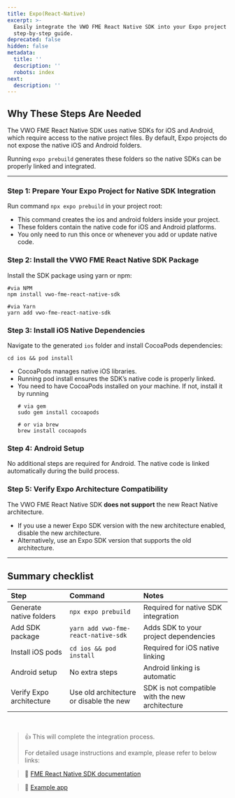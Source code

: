 ```yaml
---
title: Expo(React-Native)
excerpt: >-
  Easily integrate the VWO FME React Native SDK into your Expo project with this
  step-by-step guide.
deprecated: false
hidden: false
metadata:
  title: ''
  description: ''
  robots: index
next:
  description: ''
---
```

## Why These Steps Are Needed

The VWO FME React Native SDK uses native SDKs for iOS and Android, which require access to the native project files. By default, Expo projects do not expose the native iOS and Android folders.

Running `expo prebuild` generates these folders so the native SDKs can be properly linked and integrated.

***

### Step 1: Prepare Your Expo Project for Native SDK Integration

Run command `npx expo prebuild` in your project root:

* This command creates the ios and android folders inside your project.
* These folders contain the native code for iOS and Android platforms.
* You only need to run this once or whenever you add or update native code.

### Step 2: Install the VWO FME React Native SDK Package

Install the SDK package using yarn or npm:

```text Bash
#via NPM
npm install vwo-fme-react-native-sdk

#via Yarn
yarn add vwo-fme-react-native-sdk
```

### Step 3: Install iOS Native Dependencies

Navigate to the generated `ios` folder and install CocoaPods dependencies:

```Text Bash
cd ios && pod install
```

* CocoaPods manages native iOS libraries.
* Running pod install ensures the SDK’s native code is properly linked.
* You need to have CocoaPods installed on your machine. If not, install it by running
  ```Text Bash
  # via gem
  sudo gem install cocoapods

  # or via brew
  brew install cocoapods
  ```

### Step 4: Android Setup

No additional steps are required for Android. The native code is linked automatically during the build process.

### Step 5: Verify Expo Architecture Compatibility

The VWO FME React Native SDK **does not support** the new React Native architecture.

* If you use a newer Expo SDK version with the new architecture enabled, disable the new architecture.
* Alternatively, use an Expo SDK version that supports the old architecture.

***

## Summary checklist

| Step                     | Command                                 | Notes                                           |
| :----------------------- | :-------------------------------------- | :---------------------------------------------- |
| Generate native folders  | `npx expo prebuild`                     | Required for native SDK integration             |
| Add SDK package          | `yarn add vwo-fme-react-native-sdk`     | Adds SDK to your project dependencies           |
| Install iOS pods         | `cd ios && pod install`                 | Required for iOS native linking                 |
| Android setup            | No extra steps                          | Android linking is automatic                    |
| Verify Expo architecture | Use old architecture or disable the new | SDK is not compatible with the new architecture |

<br />

> 👍 This will complete the integration process.
>
> For detailed usage instructions and example, please refer to below links:

> 📘 [FME React Native SDK documentation](https://developers.vwo.com/v2/docs/fme-react-native-initialization)

> 📘 [Example app](https://github.com/wingify/vwo-fme-examples/tree/master/react-native)